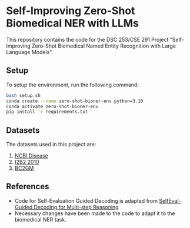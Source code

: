 # Self-Improving Zero-Shot Biomedical NER with LLMs
This repository contains the code for the DSC 253/CSE 291 Project "Self-Improving Zero-Shot Biomedical Named Entity Recognition with Large Language Models".

## Setup
To setup the environment, run the following command:
```bash
bash setup.sh
conda create --name zero-shot-bioner-env python=3.10
conda activate zero-shot-bioner-env
pip install -r requirements.txt
```

## Datasets
The datasets used in this project are:
1. [NCBI Disease](https://www.ncbi.nlm.nih.gov/CBBresearch/Dogan/DISEASE/)
2. [I2B2 2010](https://www.i2b2.org/NLP/DataSets/)
3. [BC2GM](https://github.com/spyysalo/bc2gm-corpus)

## References
- Code for Self-Evaluation Guided Decoding is adapted from [SelfEval-Guided Decoding for Multi-step Reasoning](https://github.com/YuxiXie/SelfEval-Guided-Decoding)
- Necessary changes have been made to the code to adapt it to the biomedical NER task.